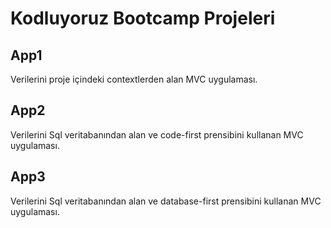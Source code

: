 # Kodluyoruz Bootcamp Projeleri

## App1
Verilerini proje içindeki contextlerden alan MVC uygulaması.

## App2
Verilerini Sql veritabanından alan ve code-first prensibini kullanan MVC uygulaması.

## App3
Verilerini Sql veritabanından alan ve database-first prensibini kullanan MVC uygulaması.